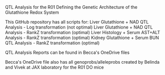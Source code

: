 QTL Analysis for the R01 Defining the Genetic Architecture of the Glutathione Redox System


This GitHub repository has all scripts for:
Liver Glutathione + NAD QTL Analysis - Log transformation (not optimal)
Liver Glutathione + NAD QTL Analysis - RankZ transformation (optimal)
Liver Histology + Serum AST+ALT Analysis - RankZ transformation (optimal)
Kidney Glutathione + Serum BUN QTL Analysis - RankZ transformation (optimal)

QTL Analysis Reports can be found in Becca's OneDrive files

Becca's OneDrive file also has all genoprobs/alleleprobs created by Belinda and Vivek at JAX laboratory for the R01 DO mice 


